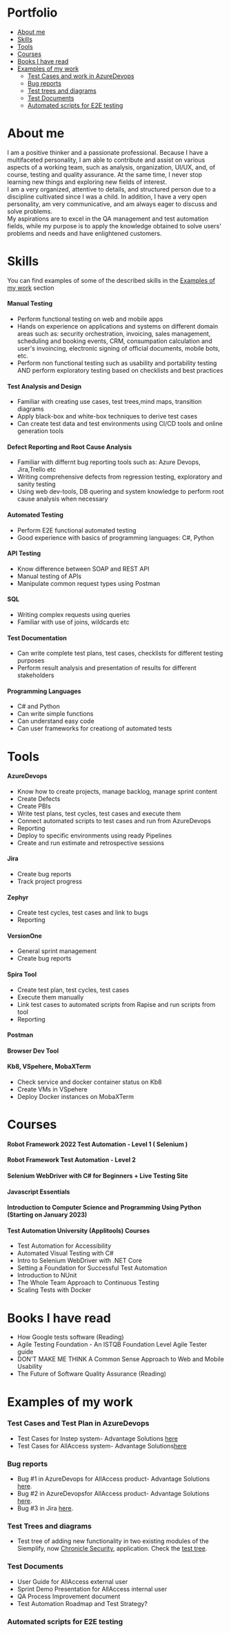 # Portfolio
* [About me](#about-me)
* [Skills](#skills)
* [Tools](#tools)
* [Courses](#courses)
* [Books I have read](#books-i-have-read)
* [Examples of my work](#examples-of-my-work)
   - [Test Cases and work in AzureDevops](#test-cases-and-work-in-azuredevops)
   - [Bug reports](#bug-reports)
   - [Test trees and diagrams](#test-trees-and-diagrams)
   - [Test Documents](#test-documents)
   - [Automated scripts for E2E testing](#automated-scripts-for-e2e-testing)

# About me
I am a positive thinker and a passionate professional. Because I have a multifaceted personality, I am able to contribute and assist on various aspects of a working team, such as analysis, organization, UI/UX, and, of course, testing and quality assurance. At the same time, I never stop learning new things and exploring new fields of interest.<br>
I am a very organized, attentive to details, and structured person due to a discipline cultivated since I was a child. In addition, I have a very open personality, am very communicative, and am always eager to discuss and solve problems.<br>
My aspirations are to excel in the QA management and test automation fields, while my purpose is to apply the knowledge obtained to solve users' problems and needs and have enlightened customers.

# Skills
You can find examples of some of the described skills in the [Examples of my work](#examples-of-my-work) section
#### Manual Testing
* Perform functional testing on web and mobile apps
* Hands on experience on applications and systems on different domain areas such as: security orchestration, invoicing, sales management, scheduling and booking events, CRM, consumpation calculation and user's invoincing, electronic signing of official documents, mobile bots, etc.
* Perform non functional testing such as usability and portability testing AND perform exploratory testing based on checklists and best practices

#### Test Analysis and Design
* Familiar with creating use cases, test trees,mind maps, transition diagrams
* Apply black-box and white-box techniques to derive test cases
* Can create test data and test environments using CI/CD tools and online generation tools

#### Defect Reporting and Root Cause Analysis
* Familiar with differnt bug reporting tools such as: Azure Devops, Jira,Trello etc
* Writing comprehensive defects from regression testing, exploratory and sanity testing
* Using web dev-tools, DB quering and system knowledge to perform root cause analysis when necessary

#### Automated Testing
* Perform E2E functional automated testing
* Good experience with basics of programming languages: C#, Python

#### API Testing
* Know difference between SOAP and REST API
* Manual testing of APIs
* Manipulate common request types using Postman

#### SQL
* Writing complex requests using queries
* Familiar with use of joins, wildcards etc

#### Test Documentation
* Can write complete test plans, test cases, checklists for different testing purposes
* Perform result analysis and presentation of results for different stakeholders

#### Programming Languages
* C# and Python
* Can write simple functions
* Can understand easy code
* Can user frameworks for creationg of automated tests

# Tools
#### AzureDevops
* Know how to create projects, manage backlog, manage sprint content
* Create Defects
* Create PBIs
* Write test plans, test cycles, test cases and execute them
* Connect automated scripts to test cases and run from AzureDevops
* Reporting
* Deploy to specific environments using ready Pipelines
* Create and run estimate and retrospective sessions

#### Jira
* Create bug reports
* Track project progress

#### Zephyr
* Create test cycles, test cases and link to bugs
* Reporting

#### VersionOne
* General sprint management
* Create bug reports

#### Spira Tool
* Create test plan, test cycles, test cases
* Execute them manually
* Link test cases to automated scripts from Rapise and run scripts from tool
* Reporting

#### Postman
#### Browser Dev Tool
#### Kb8, VSpehere, MobaXTerm
* Check service and docker container status on Kb8
* Create VMs in VSpehere
* Deploy Docker instances on MobaXTerm

# Courses
#### Robot Framework 2022 Test Automation - Level 1 ( Selenium )
#### Robot Framework Test Automation - Level 2
#### Selenium WebDriver with C# for Beginners + Live Testing Site
#### Javascript Essentials
#### Introduction to Computer Science and Programming Using Python (Starting on January 2023)
#### Test Automation University (Applitools) Courses
* Test Automation for Accessibility
* Automated Visual Testing with C#
* Intro to Selenium WebDriver with .NET Core
* Setting a Foundation for Successful Test Automation
* Introduction to NUnit
* The Whole Team Approach to Continuous Testing
* Scaling Tests with Docker



# Books I have read
* How Google tests software (Reading)
* Agile Testing Foundation - An ISTQB Foundation Level Agile Tester guide
* DON'T MAKE ME THINK A Common Sense Approach to Web and Mobile Usability
* The Future of Software Quality Assurance (Reading)

# Examples of my work
### Test Cases and Test Plan in AzureDevops
* Test Cases for Instep system- Advantage Solutions [here](https://github.com/elisadhrami/Portfolio/issues/4)
* Test Cases for AllAccess system- Advantage Solutions[here](https://github.com/elisadhrami/Portfolio/issues/5)
### Bug reports
* Bug #1 in AzureDevops for AllAccess product- Advantage Solutions [here](https://github.com/elisadhrami/Portfolio/issues/2#issue-1610309563).
* Bug #2 in AzureDevopsfor AllAccess product- Advantage Solutions [here](https://github.com/elisadhrami/Portfolio/issues/3#issue-1610310140).
* Bug #3 in Jira [here]().
### Test Trees and diagrams
* Test tree of adding new functionality in two existing modules of the Siemplify, now [Chronicle Security](https://cloud.google.com/solutions/security-orchestration-automation-response), application. Check the [test tree](https://github.com/elisadhrami/Portfolio/issues/1#issue-1610298289).
### Test Documents
* User Guide for AllAccess external user
* Sprint Demo Presentation for AllAccess internal user
* QA Process Improvement document
* Test Automation Roadmap and Test Strategy?
### Automated scripts for E2E testing
